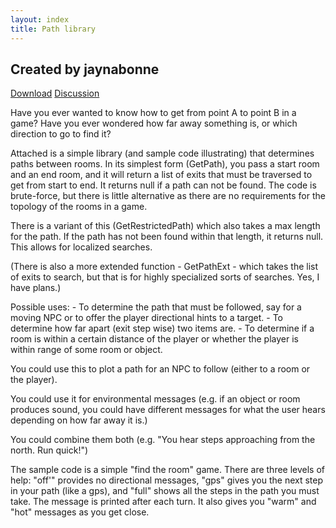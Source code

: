 ```yaml
---
layout: index
title: Path library
---
```


Created by jaynabonne
---------------------

[Download](http://textadventures.co.uk/attachment/610)
[Discussion](http://textadventures.co.uk/forum/samples/topic/3214/path-library)

Have you ever wanted to know how to get from point A to point B in a game? Have you ever wondered how far away something is, or which direction to go to find it?

Attached is a simple library (and sample code illustrating) that determines paths between rooms. In its simplest form (GetPath), you pass a start room and an end room, and it will return a list of exits that must be traversed to get from start to end. It returns null if a path can not be found. The code is brute-force, but there is little alternative as there are no requirements for the topology of the rooms in a game.

There is a variant of this (GetRestrictedPath) which also takes a max length for the path. If the path has not been found within that length, it returns null. This allows for localized searches.

(There is also a more extended function - GetPathExt - which takes the list of exits to search, but that is for highly specialized sorts of searches. Yes, I have plans.)

Possible uses: - To determine the path that must be followed, say for a moving NPC or to offer the player directional hints to a target. - To determine how far apart (exit step wise) two items are. - To determine if a room is within a certain distance of the player or whether the player is within range of some room or object.

You could use this to plot a path for an NPC to follow (either to a room or the player).

You could use it for environmental messages (e.g. if an object or room produces sound, you could have different messages for what the user hears depending on how far away it is.)

You could combine them both (e.g. "You hear steps approaching from the north. Run quick!")

The sample code is a simple "find the room" game. There are three levels of help: "off'" provides no directional messages, "gps" gives you the next step in your path (like a gps), and "full" shows all the steps in the path you must take. The message is printed after each turn. It also gives you "warm" and "hot" messages as you get close.
